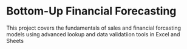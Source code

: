 # Bottom-Up Financial Forecasting

This project covers the fundamentals of sales and financial forcasting models using advanced lookup and data validatiion tools in Excel and Sheets

